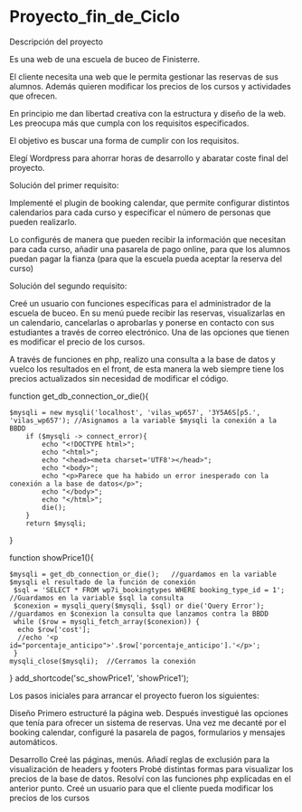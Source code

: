 # Proyecto_fin_de_Ciclo
 
Descripción del proyecto

Es una web de una escuela de buceo de Finisterre. 

El cliente necesita una web que le permita gestionar las reservas de sus alumnos. Además quieren modificar los precios de los cursos y actividades que ofrecen.

En principio me dan libertad creativa con la estructura y diseño de la web. Les preocupa más que cumpla con los requisitos especificados.

El objetivo es buscar una forma de cumplir con los requisitos.

Elegí Wordpress para ahorrar horas de desarrollo y abaratar coste final del proyecto.

Solución del primer requisito:

Implementé el plugin de booking calendar, que permite configurar distintos calendarios para cada curso y especificar el número de personas que pueden realizarlo.

Lo configurés de manera que pueden recibir la información que necesitan para cada curso, añadir una pasarela de pago online, para que los alumnos puedan pagar la fianza (para que la escuela pueda aceptar la reserva del curso)

Solución del segundo requisito:

Creé un usuario con funciones específicas para el administrador de la escuela de buceo. En su menú puede recibir las reservas, visualizarlas en un calendario, cancelarlas o aprobarlas y ponerse en contacto con sus estudiantes a través de correo electrónico. Una de las opciones que tienen es modificar el precio de los cursos. 

A través de funciones en php, realizo una consulta a la base de datos y vuelco los resultados en el front, de esta manera la web siempre tiene los precios actualizados sin necesidad de modificar el código.

function get_db_connection_or_die(){
	
	$mysqli = new mysqli('localhost', 'vilas_wp657', '3Y5A6S[p5.', 'vilas_wp657'); //Asignamos a la variable $mysqli la conexión a la BBDD 
        if ($mysqli -> connect_error){
            echo "<!DOCTYPE html>";
            echo "<html>";
            echo "<head><meta charset='UTF8'></head>";
            echo "<body>";
            echo "<p>Parece que ha habido un error inesperado con la conexión a la base de datos</p>";
            echo "</body>";
            echo "</html>";
            die();
        }
        return $mysqli;
	
}

function showPrice1(){	
	
    $mysqli = get_db_connection_or_die();	//guardamos en la variable $mysqli el resultado de la función de conexión 
	 $sql = 'SELECT * FROM wp7i_bookingtypes WHERE booking_type_id = 1'; //Guardamos en la variable $sql la consulta
     $conexion = mysqli_query($mysqli, $sql) or die('Query Error'); //guardamos en $conexion la consulta que lanzamos contra la BBDD
     while ($row = mysqli_fetch_array($conexion)) {
      echo $row['cost'];
      //echo '<p id="porcentaje_anticipo">'.$row['porcentaje_anticipo'].'</p>';
     }	
	mysqli_close($mysqli);	//Cerramos la conexión

}
add_shortcode('sc_showPrice1', 'showPrice1');


Los pasos iniciales para arrancar el proyecto fueron los siguientes:

Diseño
Primero estructuré la página web.
Después investigué las opciones que tenía para ofrecer un sistema de reservas.
Una vez me decanté por el booking calendar, configuré la pasarela de pagos, formularios y mensajes automáticos.

Desarrollo
Creé las páginas, menús. Añadí reglas de exclusión para la visualización de headers y footers
Probé distintas formas para visualizar los precios de la base de datos. 
Resolví con las funciones php explicadas en el anterior punto.
Creé un usuario para que el cliente pueda modificar los precios de los cursos




